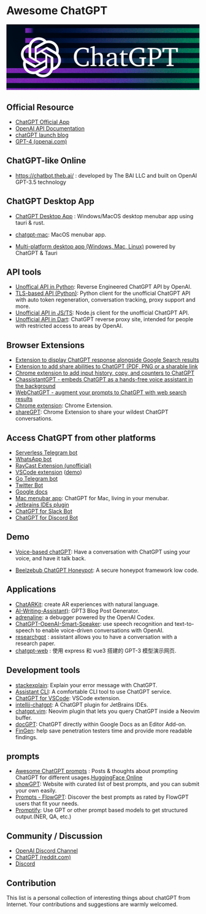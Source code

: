 # Awesome ChatGPT 

![ChatGPT](./chatgpt-header.png)

## Official Resource

- [ChatGPT Official App](https://chat.openai.com)
- [OpenAI API Documentation](https://beta.openai.com/docs)
- [chatGPT launch blog](https://openai.com/blog/chatgpt/)
-  [GPT-4 (openai.com)](https://openai.com/research/gpt-4) 

## ChatGPT-like Online

- https://chatbot.theb.ai/ :  developed by The BAI LLC and built on OpenAI GPT-3.5 technology

## ChatGPT Desktop App

- [ChatGPT Desktop App](https://github.com/sonnylazuardi/chatgpt-desktop) : Windows/MacOS desktop menubar app using tauri & rust. 

- [chatgpt-mac](https://github.com/vincelwt/chatgpt-mac): MacOS menubar app.

- [Multi-platform desktop app (Windows, Mac, Linux)](https://github.com/lencx/ChatGPT) powered by ChatGPT & Tauri

## API tools

- [Unoffical API in Python](https://github.com/acheong08/ChatGPT):  Reverse Engineered ChatGPT API by OpenAI. 
- [TLS-based API (Python)](https://github.com/rawandahmad698/PyChatGPT):  Python client for the unofficial ChatGPT API with auto token regeneration, conversation tracking, proxy support and more. 
- [Unofficial API in JS/TS](https://github.com/transitive-bullshit/chatgpt-api):  Node.js client for the unofficial ChatGPT API. 
- [Unofficial API in Dart](https://github.com/MisterJimson/chatgpt_api_dart):  ChatGPT reverse proxy site, intended for people with restricted access to areas by OpenAI. 


## Browser Extensions
- [Extension to display ChatGPT response alongside Google Search results](https://github.com/wong2/chat-gpt-google-extension)
- [Extension to add share abilities to ChatGPT (PDF, PNG or a sharable link](https://github.com/liady/ChatGPT-pdf)
- [Chrome extension to add input history, copy, and counters to ChatGPT](https://chrome.google.com/webstore/detail/superpower-chatgpt/amhmeenmapldpjdedekalnfifgnpfnkc)
- [ChassistantGPT - embeds ChatGPT as a hands-free voice assistant in the background](https://github.com/idosal/assistant-chat-gpt)
- [WebChatGPT - augment your prompts to ChatGPT with web search results](https://github.com/qunash/chatgpt-advanced/)
- [Chrome extension](https://github.com/kazuki-sf/ChatGPT_Extension):  Chrome Extension.
- [shareGPT](https://github.com/domeccleston/sharegpt):  Chrome Extension to share your wildest ChatGPT conversations.


## Access ChatGPT from other platforms
- [Serverless Telegram bot](https://github.com/franalgaba/chatgpt-telegram-bot-serverless)
- [WhatsApp bot](https://github.com/danielgross/whatsapp-gpt)
- [RayCast Extension (unofficial)](https://github.com/abielzulio/chatgpt-raycast)
- [VSCode extension](https://github.com/mpociot/chatgpt-vscode) ([demo](https://twitter.com/marcelpociot/status/1599180144551526400))
- [Go Telegram bot](https://github.com/m1guelpf/chatgpt-telegram)
- [Twitter Bot](https://github.com/transitive-bullshit/chatgpt-twitter-bot)
- [Google docs](https://github.com/cesarhuret/docGPT)
- [Mac menubar app](https://github.com/vincelwt/chatgpt-mac):  ChatGPT for Mac, living in your menubar. 
- [Jetbrains IDEs plugin](https://github.com/LiLittleCat/intellij-chatgpt)
- [ChatGPT for Slack Bot](https://github.com/pedrorito/ChatGPTSlackBot)
- [ChatGPT for Discord Bot](https://github.com/m1guelpf/chatgpt-discord)

## Demo

- [Voice-based chatGPT](https://github.com/platelminto/chatgpt-conversation): Have a conversation with ChatGPT using your voice, and have it talk back. 

- [Beelzebub ChatGPT Honeypot](https://github.com/mariocandela/beelzebub):  A secure honeypot framework low code.

## Applications
- [ChatARKit](https://github.com/trzy/ChatARKit):  create AR experiences with natural language. 
- [AI-Writing-Assistant)](https://github.com/simplysabir/AI-Writing-Assistant): GPT3 Blog Post Generator.
- [adrenaline](https://github.com/shobrook/adrenaline/):  a debugger powered by the OpenAI Codex.
-  [ChatGPT-OpenAI-Smart-Speaker](https://github.com/Olney1/ChatGPT-OpenAI-Smart-Speaker):  use speech recognition and text-to-speech to enable voice-driven conversations with OpenAI.  
-   [researchgpt](https://github.com/mukulpatnaik/researchgpt) :   assistant allows you to have a conversation with a research paper.
-  [chatgpt-web](https://github.com/Chanzhaoyu/chatgpt-web) : 使用 express 和 vue3 搭建的 GPT-3 模型演示网页.

## Development tools
- [stackexplain](https://github.com/shobrook/stackexplain):  Explain your error message with ChatGPT.
- [Assistant CLI](https://github.com/diciaup/assistant-cli):  A comfortable CLI tool to use ChatGPT service.
- [ChatGPT for VSCode](https://github.com/mpociot/chatgpt-vscode): VSCode extension. 
- [intellij-chatgpt](https://github.com/LiLittleCat/intellij-chatgpt): A ChatGPT plugin for JetBrains IDEs.
- [chatgpt.vim](https://github.com/terror/chatgpt.nvim): Neovim plugin that lets you query ChatGPT inside a Neovim buffer.
- [docGPT](https://github.com/cesarhuret/docGPT): ChatGPT directly within Google Docs as an Editor Add-on.
- [FinGen](https://github.com/Stratus-Security/FinGen):  help save penetration testers time and provide more readable findings. 

## prompts
- [Awesome ChatGPT prompts](https://github.com/f/awesome-chatgpt-prompts) : Posts & thoughts about prompting ChatGPT for different usages.[HuggingFace Online](https://huggingface.co/spaces/merve/ChatGPT-prompt-generator)
- [showGPT](https://showgpt.co/): Website with curated list of best prompts, and you can submit your own easily.
- [Prompts - FlowGPT](https://flowgpt.com/prompts):   Discover the best prompts as rated by FlowGPT users that fit your needs.
- [Promptify](https://github.com/promptslab/Promptify.git):  Use GPT or other prompt based models to get structured output.(NER, QA, etc.)

## Community / Discussion

- [OpenAI Discord Channel](https://discord.com/invite/openai)
- [ChatGPT (reddit.com)](https://www.reddit.com/r/ChatGPT/)
- [Discord](https://discord.com/invite/m88xfYMbK6)


## Contribution

This list is a personal collection of interesting things about chatGPT from Internet. Your contributions and suggestions are warmly welcomed.

